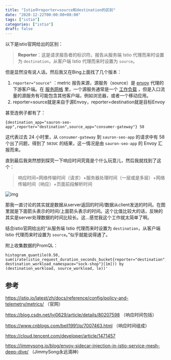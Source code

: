 ```yaml
---
title: "Istio中reporter=source和destination的区别"
date: "2020-12-22T00:00:00+08:00"
tags: ["istio"]
categories: ["istio"] 
draft: false
---
```


以下是istio官网给出的区别：

> **Reporter**：这是请求报告者的标识符。报告从服务端 Istio 代理而来时设置为 `destination`，从客户端 Istio 代理而来时设置为 `source`。

但是显然没有说人话。然后我又在Bing上面找了几个版本：

1. `reporter="source"` ：metric 报告来源，源服务（source）是 [envoy](https://www.colabug.com/goto/aHR0cHM6Ly9pc3Rpby5pby96aC9oZWxwL2dsb3NzYXJ5LyNlbnZveQ==) 代理的下游客户端。在 [服务网格](https://www.colabug.com/goto/aHR0cHM6Ly9pc3Rpby5pby96aC9oZWxwL2dsb3NzYXJ5LyMlRTYlOUMlOEQlRTUlOEElQTElRTclQkQlOTElRTYlQTAlQkM=) 里，一个源服务通常是一个 [工作负载](https://www.colabug.com/goto/aHR0cHM6Ly9pc3Rpby5pby96aC9oZWxwL2dsb3NzYXJ5LyMlRTUlQjclQTUlRTQlQkQlOUMlRTglQjQlOUYlRTglQkQlQkQ=) ，但是入口流量的源服务有可能包含其他客户端，例如浏览器，或者一个移动应用。
2. reporter=source就是来自于源Envoy，reporter=destination就是目标Envoy



甚至连例子都有了：

```shell
{destination_app="sauron-seo-app",reporter="destination",source_app="consumer-gateway"} 58
```

这代表过去 24 小时里，从 `consumer-gateway` 到 `sauron-seo-app` 的请求中有 58 个出了问题，得到了 `503UC` 的结果，这一情况是由 `sauron-seo-app` 的 Envoy 汇报而来。



直到最后我突然想到探究一下响应时间究竟是个什么玩意儿，然后我就找到了这个：

> 响应时间=网络传输时间（请求）+服务器处理时间（一层或是多层）+网络传输时间（响应）+页面前段解析时间

![img](https://images2015.cnblogs.com/blog/974318/201706/974318-20170614100706071-172222311.png)

那我一直讨论的其实就是数据从server返回的时间/数据从client发送的时间。在图里就是下面箭头表示的时间/上面箭头表示的时间。这个比值比较大的话，反映的其实是server处理数据的时间比较长。这…感觉我这个工作就太简单了啊。

结合istio官网给出的“从服务端 Istio 代理而来时设置为 `destination`，从客户端 Istio 代理而来时设置为 `source`。”似乎就能说得通了。



附上收集数据的PromQL：

```shell
histogram_quantile(0.50, sum(irate(istio_request_duration_seconds_bucket{reporter="destination", destination_workload_namespace="sock-shop"}[1m])) by (destination_workload, source_workload, le))'
```



## 参考

https://istio.io/latest/zh/docs/reference/config/policy-and-telemetry/metrics/ （官网）

https://blog.csdn.net/lyj0629/article/details/80207598 （响应时间包括）

https://www.cnblogs.com/bell1991/p/7007463.html （响应时间组成）

https://cloud.tencent.com/developer/article/1471457

https://jimmysong.io/blog/envoy-sidecar-injection-in-istio-service-mesh-deep-dive/ （JimmySong永远滴神）